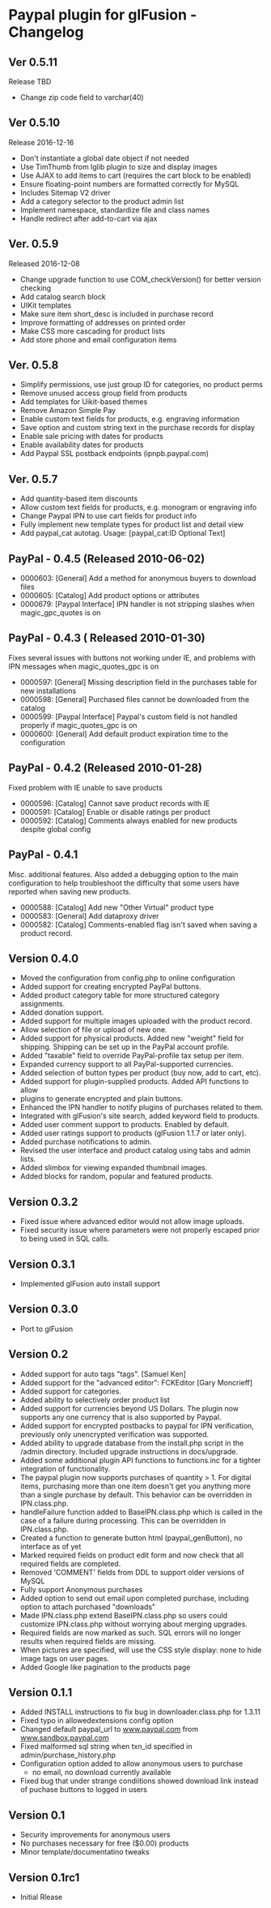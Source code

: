 # Paypal plugin for glFusion - Changelog

## Ver 0.5.11
Release TBD
- Change zip code field to varchar(40)

## Ver 0.5.10
Release 2016-12-16
- Don&apos;t instantiate a global date object if not needed
- Use TimThumb from lglib plugin to size and display images
- Use AJAX to add items to cart (requires the cart block to be enabled)
- Ensure floating-point numbers are formatted correctly for MySQL
- Includes Sitemap V2 driver
- Add a category selector to the product admin list
- Implement namespace, standardize file and class names
- Handle redirect after add-to-cart via ajax

## Ver. 0.5.9
Released 2016-12-08
- Change upgrade function to use COM_checkVersion() for better version checking
- Add catalog search block
- UIKit templates
- Make sure item short_desc is included in purchase record
- Improve formatting of addresses on printed order
- Make CSS more cascading for product lists
- Add store phone and email configuration items

## Ver. 0.5.8
- Simplify permissions, use just group ID for categories, no product perms
- Remove unused access group field from products
- Add templates for Uikit-based themes
- Remove Amazon Simple Pay
- Enable custom text fields for products, e.g. engraving information
- Save option and custom string text in the purchase records for display
- Enable sale pricing with dates for products
- Enable availability dates for products
- Add Paypal SSL postback endpoints (ipnpb.paypal.com)

## Ver. 0.5.7
- Add quantity-based item discounts
- Allow custom text fields for products, e.g. monogram or engraving info
- Change Paypal IPN to use cart fields for product info
- Fully implement new template types for product list and detail view
- Add paypal_cat autotag. Usage: [paypal_cat:ID Optional Text]

## PayPal - 0.4.5 (Released 2010-06-02)
- 0000603: [General] Add a method for anonymous buyers to download files
- 0000605: [Catalog] Add product options or attributes
- 0000679: [Paypal Interface] IPN handler is not stripping slashes when magic_gpc_quotes is on

## PayPal - 0.4.3 ( Released 2010-01-30)
Fixes several issues with buttons not working under IE, and problems with IPN
messages when magic_quotes_gpc is on
- 0000597: [General] Missing description field in the purchases table for new installations
- 0000598: [General] Purchased files cannot be downloaded from the catalog
- 0000599: [Paypal Interface] Paypal's custom field is not handled properly if magic_quotes_gpc is on
- 0000600: [General] Add default product expiration time to the configuration

## PayPal - 0.4.2 (Released 2010-01-28)
Fixed problem with IE unable to save products
- 0000596: [Catalog] Cannot save product records with IE
- 0000591: [Catalog] Enable or disable ratings per product
- 0000592: [Catalog] Comments always enabled for new products despite global config

## PayPal - 0.4.1
Misc. additional features. Also added a debugging option to the main configuration to help troubleshoot the difficulty that some users have reported when saving new products.
- 0000588: [Catalog] Add new "Other Virtual" product type
- 0000583: [General] Add dataproxy driver
- 0000582: [Catalog] Comments-enabled flag isn't saved when saving a product record.

## Version 0.4.0
- Moved the configuration from config.php to online configuration
- Added support for creating encrypted PayPal buttons.
- Added product category table for more structured category assignments.
- Added donation support.
- Added support for multiple images uploaded with the product record.
- Allow selection of file or upload of new one.
- Added support for physical products.  Added new "weight" field for shipping.
  Shipping can be set up in the PayPal account profile.
- Added "taxable" field to override PayPal-profile tax setup per item.
- Expanded currency support to all PayPal-supported currencies.
- Added selection of button types per product (buy now, add to cart, etc).
- Added support for plugin-supplied products.  Added API functions to allow
- plugins to generate encrypted and plain buttons.
- Enhanced the IPN handler to notify plugins of purchases related to them.
- Integrated with glFusion's site search, added keyword field to products.
- Added user comment support to products.  Enabled by default.
- Added user ratings support to products (glFusion 1.1.7 or later only).
- Added purchase notifications to admin.
- Revised the user interface and product catalog using tabs and admin lists.
- Added slimbox for viewing expanded thumbnail images.
- Added blocks for random, popular and featured products.

## Version 0.3.2
- Fixed issue where advanced editor would not allow image uploads.
- Fixed security issue where parameters were not properly escaped prior to
  being used in SQL calls.

## Version 0.3.1
- Implemented glFusion auto install support

## Version 0.3.0
- Port to glFusion

## Version 0.2
- Added support for auto tags "tags". [Samuel Ken]
- Added support for the "advanced editor": FCKEditor [Gary Moncrieff]
- Added support for categories.
- Added ability to selectively order product list
- Added support for currencies beyond US Dollars. The plugin now supports any
  one currency that is also supported by Paypal.
- Added support for encrypted postbacks to paypal for IPN verification,
  previously only unencrypted verification was supported.
- Added ability to upgrade database from the install.php script in the /admin
  directory.  Included upgrade instructions in docs/upgrade.
- Added some additional plugin API functions to functions.inc for
  a tighter integration of functionality.
- The paypal plugin now supports purchases of quantity > 1.  For digital items,
  purchasing more than one item doesn't get you anything more than a single
  purchase by default.  This behavior can be overridden in IPN.class.php.
- handleFailure function added to BaseIPN.class.php which is called in the case
  of a failure during processing.  This can be overridden in IPN.class.php.
- Created a function to generate button html (paypal_genButton), no interface
  as of yet
- Marked required fields on product edit form and now check that all required
  fields are completed.
- Removed 'COMMENT' fields from DDL to support older versions of MySQL
- Fully support Anonymous purchases
- Added option to send out email upon completed purchase, including option to
  attach purchased "downloads"
- Made IPN.class.php extend BaseIPN.class.php so users could customize
  IPN.class.php without worrying about merging upgrades.
- Required fields are now marked as such.  SQL errors will no longer results
  when required fields are missing.
- When pictures are specified, will use the CSS style display: none to hide
  image tags on user pages.
- Added Google like pagination to the products page

## Version 0.1.1
- Added INSTALL instructions to fix bug in downloader.class.php for 1.3.11
- Fixed typo in allowedextensions config option
- Changed default paypal_url to www.paypal.com from www.sandbox.paypal.com
- Fixed malformed sql string when txn_id specified in admin/purchase_history.php
- Configuration option added to allow anonymous users to purchase
  - no email, no download currently available
- Fixed bug that under strange condiitions showed download link instead of
  puchase buttons to logged in users

## Version 0.1
- Security improvements for anonymous users
- No purchases necessary for free ($0.00) products
- Minor template/documentatino tweaks

## Version 0.1rc1
- Initial Rlease
